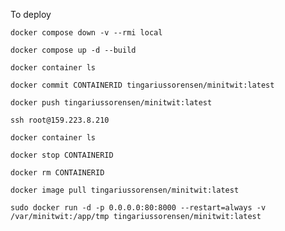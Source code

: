 To deploy

`docker compose down -v --rmi local` 

`docker compose up -d --build` 

`docker container ls`

`docker commit CONTAINERID tingariussorensen/minitwit:latest`

`docker push tingariussorensen/minitwit:latest`

`ssh root@159.223.8.210`

`docker container ls`

`docker stop CONTAINERID`

`docker rm CONTAINERID`

`docker image pull tingariussorensen/minitwit:latest`

`sudo docker run -d -p 0.0.0.0:80:8000 --restart=always -v /var/minitwit:/app/tmp tingariussorensen/minitwit:latest`
